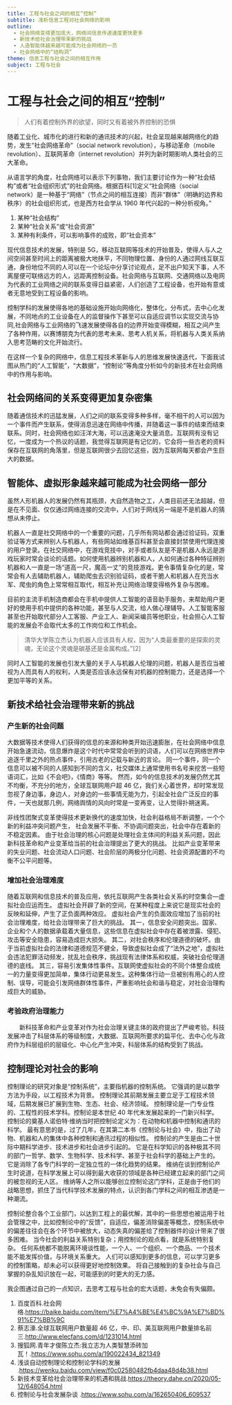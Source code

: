 ```yaml
---
title: 工程与社会之间的相互“控制”
subtitle: 浅析信息工程对社会网络的影响
outline:
  - 社会网络变得更加庞大，网络间信息传递速度更快更多
  - 新技术给社会治理带来新的挑战
  - 人造智能体越来越可能成为社会网络的一员
  - 社会网络中的“结构洞”
theme: 信息工程与社会之间的相互作用
subject: 工程与社会
---
```


# 工程与社会之间的相互“控制”

> 人们有着控制外界的欲望，同时又有着被外界控制的恐惧

随着工业化、城市化的进行和新的通讯技术的兴起，社会呈现越来越网络化的趋势，发生“社会网络革命”（social network revolution），与移动革命（mobile revolution）、互联网革命（internet revolution）并列为新时期影响人类社会的三大革命。

从语言学的角度，社会网络可以表示下列事物，我们主要讨论作为一种“社会结构”或者“社会组织形式”的社会网络。根据百科[1]定义“社会网络（social network）是一种基于“网络”（节点之间的相互连接）而非“群体”（明确的边界和秩序）的社会组织形式，也是西方社会学从 1960 年代兴起的一种分析视角。”

1. 某种“社会结构”
2. 某种“社会关系”或“社会资源”
3. 某种有利条件，可以影响事件的成败，即“社会资本”

现代信息技术的发展，特别是 5G，移动互联网等技术的开始普及，使得人与人之间空间甚至时间上的距离被极大地抹平，不同物理位置、身份的人通过网线互联互通，身份地位不同的人可以在一个论坛中分享讨论观点，足不出户知天下事，人不离屋便可联络远方的人，远距离控制设备。社会网络与互联网、交通网络以及电网为代表的工业网络之间的联系变得日益紧密，人们创造了工程设备，也开始有意或者无意地受到工程设备的影响。

控制学科的发展使得各地的基础设施开始向网络化，整体化，分布式，去中心化发展，不同地点的工业设备在人的监督操作下甚至可以自适应调节以实现交流与协同,社会网络与工业网络的飞速发展使得各自的边界开始变得模糊，相互之间产生了各种作用，以赛博朋克为代表的思考未来、思考人机关系，将机器与人类关系纳入思考范畴的文化开始流行。

在这样一个复杂的网络中，信息工程技术革新与人的思维发展快速迭代，下面我试图从热门的“人工智能”，“大数据”，“控制论”等角度分析如今的新技术在社会网络中的作用与影响。

## 社会网络间的关系变得更加复杂密集

随着通信技术的迅猛发展，人们之间的联系变得多种多样，毫不相干的人可以因为一个事件而产生联系，使得消息迅速在网络中传播，并随着这一事件的结束而结束联系。同时，社会网络也如汪洋大海，可以迅速淹没大量消息。互联网有没有记忆，一度成为一个热议的话题，我觉得互联网是有记忆的，它会将一些古老的资料保存在互联网的角落里，但是互联网很少去回忆这些，因为互联网每天都会产生巨大的数据。

## 智能体、虚拟形象越来越可能成为社会网络一部分

虽然人形机器人的发展仍然有其瓶颈，大自然造物之工，人类目前还无法超越，但是在不见面、仅仅通过网络连接的交流中，人们对于网线另一端是不是机器人的猜想从未停止。

机器人一直是社交网络中的一个重要的问题，几乎所有网站都会通过验证码，双重验证等方式来辨别人与机器人，有些网站如维基百科甚至会直接封禁使用代理连接的用户登录。在社交网络中，在游戏竞技中，对手或者队友是不是机器人永远是游戏玩家时常会谈论的话题。如何使用机器辨别机器和人，人如何通过各种特征辨别机器和人一直是一场“道高一尺，魔高一丈”的竞技游戏。更令事情复杂化的是，常常会有人去辅助机器人，辅助爬虫去识别验证码，或者干脆人和机器人在充当水军、爬虫的角色上常常相互取代，相互补充让网络治理变得格外复杂与困难。

目前的主流手机制造商都会在手机中提供人工智能的语音助手服务，来帮助用户更好的使用手机中提供的各种功能，甚至与人交流，给人做心理辅导。人工智能客服甚至也开始取代部分人工客服、产业工人、新闻采编员等他职业，社会担心人工智能的发展会不会取代太多的工作岗位和工作机会。

> 清华大学陈立杰认为机器人应该具有人权，因为“人类最重要的是探索的灵魂，无论这个灵魂是碳基还是金属构成。”[2]

同时人工智能的发展也引发大量的关于人与机器人伦理的问题，机器人是否应当被视为人而具有人的权利，人类是否应该永远保有对机器的控制能力，还是选择一个更加平等的关系。


## 新技术给社会治理带来新的挑战

### 产生新的社会问题

大数据等技术使得人们获得的信息的来源和种类开始迅速膨胀，在社会网络中信息开始急速流动，信息爆炸是这个时代中常常会听到的词语，人们可以在网络世界中追逐千里之外的热点事件，引用古老的记载与新近的言论。
同一个事件，同一个信息可以被不同的人感知到不同的含义，社交媒体上通常使用书名号来挖苦一些短语词汇，比如《不会吧》，《情商》等等。
然而，如今的信息技术的发展仍然尤其不均衡，不充分的地方，全球互联网用户超 46 亿，我们关心着世界，却时常发现忽视了身边事，身边人，对身边的一些事情无能为力，引起全社会广泛反应的事件，一天也就那几例，网络舆情的风向时常是一变再变，让人觉得扑朔迷离。

非线性团聚式变革使得技术更新换代的速度加快，社会利益格局不断调整，一个个新的利益冲突问题产生，
社会发展不平衡、不协调问题突出，社会中存在着新的不稳定因素。
由于社会治理的核心问题是处理社会主体间的利益关系问题，因此新科技革命和产业变革给当前的社会治理提出了更大的挑战。
比如产业变革带来的失业问题、社会流动人口问题、社会阶层的两极分化问题、社会资源配置的不均衡不公平问题等。

### 增加社会治理难度

随着互联网和信息技术的普及应用，依托互联网产生各类社会关系的时空集合—虚拟社会应运而生。
虚拟社会开辟了新的空间，在某种程度上来说它是现实社会的反映和延伸，产生了正负面两种效应。
虚拟社会产生的负面效应增加了当前的社会治理难度，给社会治理带来了巨大的挑战。
其一，信息安全问题突出。国家、企业和个人的数据承载着大量信息，这些信息在虚拟社会中存在着被泄露、侵犯、攻击等安全隐患，容易造成巨大损失。
其二，对社会秩序和伦理道德的破坏。由于当前虚拟社会的法律和道德规范不健全，导致虚拟社会成了“法外之地”，虚拟社会违法犯罪活动频发，扰乱社会秩序，挑战现有法律体系和权威，突破社会伦理道德的底线。
其三，容易引发集体性事件。互联网使虚拟社会的不同个体整合成统一的力量变得更加简单，集体行动更易发生。这种集体行动一旦被别有用心的人控制、误导，可能会引发网络群体性事件，严重影响社会和谐与稳定，对社会治理构成巨大的威胁。

### 考验政府治理能力

　　新科技革命和产业变革对作为社会治理关键主体的政府提出了严峻考验。科技发展冲击了科层体系的等级制度，大数据、互联网所要求的扁平化、去中心化与政府作为科层组织的层级化、中心化产生冲突，科层体系的结构受到了挑战。

## 控制理论对社会的影响

控制理论的研究对象是“控制系统”，主要指机器的控制系统。
它强调的是以数学方法为手段，以工程技术为背景。
控制理论其前期发展主要立足于工程技术领域，后期发展已扩展到生物、生态、社会、经济领域。
控制理论是一门专业性的、工程性的技术学科。控制论是本世纪 40 年代末发展起来的一门新兴科学。
控制论的奠基人诺伯特·维纳当时把控制论定义为：在动物和机器中控制和通讯的科学。
最有意思的是，过了几年，在其第二本书《控制论与社会》中，指出了动物、机器和人的集体中各种控制和通讯过程的相似性。
控制论的产生是由二十世际中期科学进步、技术进步和社会进步引起的。
它是在科学知识的各种极其不同的部门一哲学、数学、生物科学、技术科学、甚至于社会科学的基础上产生的。
它是消除了各专门科学的一定独立性的一体化趋势的结果。
维纳在谈到控制论产生时说道，在科学发展上可以得到最大收获的领域是各种已经建立起来的部门之间的被忽视的无人区。
维纳等人之所以能够创立控制论这门学科，正是由于他们的战略思想，抓住了当代科学技术发展的特点，认识到各门学科之间的相互渗透是一种潮流。

控制论整合各个工业部门，以达到工程上的最优解，其中的一些思想也被运用于社会管理之中，比如控制论中的“反馈”，自适应，偏差消除偏差等概念，控制系统中的偏差往往会在各个环节中被放大，动态失真的偏差给了控制器件的设计带来了很多困难。
当今社会的利益关系特别复杂；用控制论的观点看，就是系统特别复杂。
任何系统都不能脱离环境谈性能，一个人、一个组织、一个商品、一个技术能不能发挥价值，与环境关系重大。
人们可以感知到更多的信息，可以学习更多的控制策略，却未必可以获得更好地控制效果。
将自己接触到的复杂社会与自己掌握的杂乱知识放在一起，可能感到的时更大的无力感。

我企图通过自己的一点知识，去思考工程与社会的宏大话题，未免会有失偏颇。

1. 百度百科.社会网络.<https://baike.baidu.com/item/%E7%A4%BE%E4%BC%9A%E7%BD%91%E7%BB%9C>
2. 蔡志濠.全球互联网用户数量超 46 亿，中、印、美互联网用户数量排名前三.<http://www.elecfans.com/d/1231014.html>
3. 搜狐网.青年才俊陈立杰:我立志为人类智慧添砖加瓦！.<https://www.sohu.com/a/190022434_821349>
4. 浅谈自动控制理论和控制论学科的发展 .<https://wenku.baidu.com/view/f0c02580482fb4daa48d4b38.html>
5. 新技术变革给社会治理带来的机遇和挑战.<https://theory.dahe.cn/2020/05-12/648054.html>
6. 控制论与社会发展杂谈 .<https://www.sohu.com/a/162650406_609537>
 
